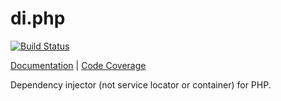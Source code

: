 di.php
======

[![Build Status](https://travis-ci.org/lord2800/di.php.png?branch=master)](https://travis-ci.org/lord2800/di.php)

[Documentation](http://lord2800.github.io/di.php/) | [Code Coverage](http://lord2800.github.io/di.php/coverage/)

Dependency injector (not service locator or container) for PHP.
